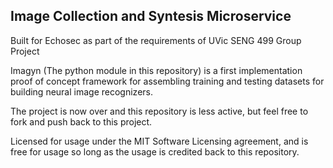 ## Image Collection and Syntesis Microservice
Built for Echosec as part of the requirements of UVic SENG 499 Group Project

Imagyn (The python module in this repository) is a first implementation proof of concept framework for assembling training and testing datasets for building neural image recognizers.

The project is now over and this repository is less active, but feel free to fork and push back to this project.

Licensed for usage under the MIT Software Licensing agreement, and is free for usage so long as the usage is credited back to this repository.

